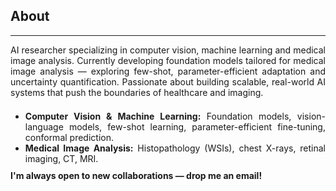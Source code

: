 ## About
---

<div style="text-align: justify ">
AI researcher specializing in computer vision, machine learning and medical image analysis. Currently developing foundation models tailored for medical image analysis — exploring few-shot, parameter-efficient adaptation and uncertainty quantification. Passionate about building scalable, real-world AI systems that push the boundaries of healthcare and imaging.
</div>

<div style="line-height:50%;">
    <br>
</div>

<div style="text-align: justify; margin-bottom:0; margin:0;"> 
    <ul style="text-align: justify; margin-bottom:10px;">
        <li>
            <strong>Computer Vision & Machine Learning:</strong> Foundation models, vision-language models, few-shot learning, parameter-efficient fine-tuning, conformal prediction.
        </li> 
        <li>
            <strong>Medical Image Analysis:</strong> Histopathology (WSIs), chest X-rays, retinal imaging, CT, MRI.
        </li>
    </ul>
<strong>I'm always open to new collaborations — drop me an email!</strong>
 </div>

<div style="line-height:100%;">
    <br>
</div>